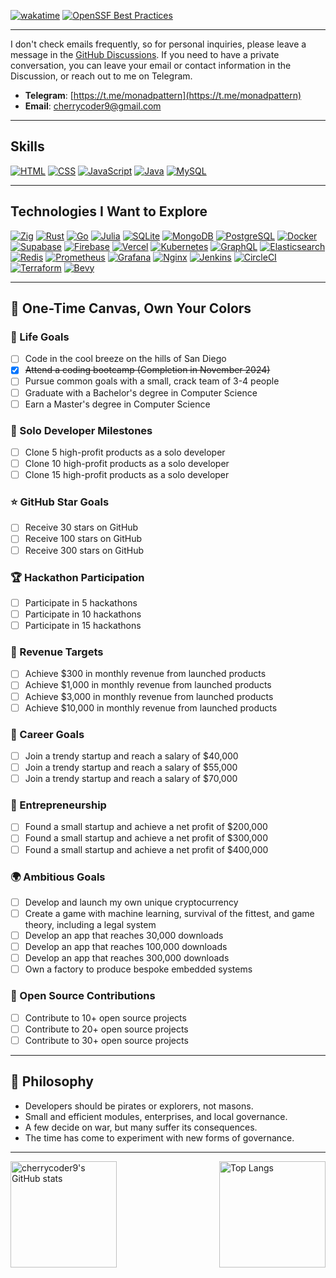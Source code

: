 [![wakatime](https://wakatime.com/badge/user/358d3109-87a7-4551-8031-898ba083ec52.svg)](https://wakatime.com/@358d3109-87a7-4551-8031-898ba083ec52)
[![OpenSSF Best Practices](https://www.bestpractices.dev/projects/9209/badge)](https://www.bestpractices.dev/projects/9209)

---
I don't check emails frequently, so for personal inquiries, please leave a message in the [GitHub Discussions](https://github.com/cherrycoder9/cherrycoder9/discussions). If you need to have a private conversation, you can leave your email or contact information in the Discussion, or reach out to me on Telegram.

- **Telegram**: [https://t.me/monadpattern](https://t.me/monadpattern)
- **Email**: [cherrycoder9@gmail.com](mailto:cherrycoder9@gmail.com)

---

## Skills

[![HTML](https://img.shields.io/badge/HTML-E34F26?style=for-the-badge&logo=html5&logoColor=white)](https://developer.mozilla.org/)
[![CSS](https://img.shields.io/badge/CSS-1572B6?style=for-the-badge&logo=css3&logoColor=white)](https://developer.mozilla.org/)
[![JavaScript](https://img.shields.io/badge/JavaScript-F7DF1E?style=for-the-badge&logo=javascript&logoColor=black)](https://developer.mozilla.org/)
[![Java](https://img.shields.io/badge/Java-007396?style=for-the-badge&logo=openjdk&logoColor=white)](https://dev.java/)
[![MySQL](https://img.shields.io/badge/MySQL-00f?style=for-the-badge&logo=mysql&logoColor=white)](https://www.mysql.com/)

---

## Technologies I Want to Explore

[![Zig](https://img.shields.io/badge/Zig-f7a41d.svg?style=for-the-badge&logo=zig&logoColor=white)](https://ziglang.org/)
[![Rust](https://img.shields.io/badge/Rust-000000?style=for-the-badge&logo=rust&logoColor=white)](https://www.rust-lang.org/)
[![Go](https://img.shields.io/badge/Go-00ADD8?style=for-the-badge&logo=go&logoColor=white)](https://go.dev/)
[![Julia](https://img.shields.io/badge/Julia-9558B2?style=for-the-badge&logo=julia&logoColor=white)](https://julialang.org/)
[![SQLite](https://img.shields.io/badge/SQLite-003B57?style=for-the-badge&logo=sqlite&logoColor=white)](https://www.sqlite.org/)
[![MongoDB](https://img.shields.io/badge/MongoDB-47A248?style=for-the-badge&logo=mongodb&logoColor=white)](https://www.mongodb.com/)
[![PostgreSQL](https://img.shields.io/badge/PostgreSQL-336791?style=for-the-badge&logo=postgresql&logoColor=white)](https://www.postgresql.org/)
[![Docker](https://img.shields.io/badge/Docker-2496ED?style=for-the-badge&logo=docker&logoColor=white)](https://www.docker.com/)
[![Supabase](https://img.shields.io/badge/Supabase-000000?style=for-the-badge&logo=supabase&logoColor=3ECF8E)](https://supabase.io/)
[![Firebase](https://img.shields.io/badge/Firebase-FFCA28?style=for-the-badge&logo=firebase&logoColor=white)](https://firebase.google.com/)
[![Vercel](https://img.shields.io/badge/Vercel-000000?style=for-the-badge&logo=vercel&logoColor=white)](https://vercel.com/)
[![Kubernetes](https://img.shields.io/badge/Kubernetes-326CE5?style=for-the-badge&logo=kubernetes&logoColor=white)](https://kubernetes.io/)
[![GraphQL](https://img.shields.io/badge/GraphQL-E10098?style=for-the-badge&logo=graphql&logoColor=white)](https://graphql.org/)
[![Elasticsearch](https://img.shields.io/badge/Elasticsearch-005571?style=for-the-badge&logo=elasticsearch&logoColor=white)](https://www.elastic.co/)
[![Redis](https://img.shields.io/badge/Redis-DC382D?style=for-the-badge&logo=redis&logoColor=white)](https://redis.io/)
[![Prometheus](https://img.shields.io/badge/Prometheus-E6522C?style=for-the-badge&logo=prometheus&logoColor=white)](https://prometheus.io/)
[![Grafana](https://img.shields.io/badge/Grafana-F46800?style=for-the-badge&logo=grafana&logoColor=white)](https://grafana.com/)
[![Nginx](https://img.shields.io/badge/Nginx-009639?style=for-the-badge&logo=nginx&logoColor=white)](https://nginx.org/)
[![Jenkins](https://img.shields.io/badge/Jenkins-D24939?style=for-the-badge&logo=jenkins&logoColor=white)](https://www.jenkins.io/)
[![CircleCI](https://img.shields.io/badge/CircleCI-343434?style=for-the-badge&logo=circleci&logoColor=white)](https://circleci.com/)
[![Terraform](https://img.shields.io/badge/Terraform-623CE4?style=for-the-badge&logo=terraform&logoColor=white)](https://www.terraform.io/)
[![Bevy](https://img.shields.io/badge/Bevy-004AA3?style=for-the-badge&logo=bevy&logoColor=white)](https://bevyengine.org/)

---

## 🎨 One-Time Canvas, Own Your Colors

### 🌴 Life Goals

- [ ] Code in the cool breeze on the hills of San Diego
- [x] ~~Attend a coding bootcamp (Completion in November 2024)~~
- [ ] Pursue common goals with a small, crack team of 3-4 people
- [ ] Graduate with a Bachelor's degree in Computer Science
- [ ] Earn a Master's degree in Computer Science

### 🚀 Solo Developer Milestones

- [ ] Clone 5 high-profit products as a solo developer
- [ ] Clone 10 high-profit products as a solo developer
- [ ] Clone 15 high-profit products as a solo developer

### ⭐ GitHub Star Goals
- [ ] Receive 30 stars on GitHub
- [ ] Receive 100 stars on GitHub
- [ ] Receive 300 stars on GitHub

### 🏆 Hackathon Participation

- [ ] Participate in 5 hackathons
- [ ] Participate in 10 hackathons
- [ ] Participate in 15 hackathons

### 💸 Revenue Targets

- [ ] Achieve $300 in monthly revenue from launched products
- [ ] Achieve $1,000 in monthly revenue from launched products
- [ ] Achieve $3,000 in monthly revenue from launched products
- [ ] Achieve $10,000 in monthly revenue from launched products

### 💼 Career Goals

- [ ] Join a trendy startup and reach a salary of $40,000
- [ ] Join a trendy startup and reach a salary of $55,000
- [ ] Join a trendy startup and reach a salary of $70,000

### 🏢 Entrepreneurship

- [ ] Found a small startup and achieve a net profit of $200,000
- [ ] Found a small startup and achieve a net profit of $300,000
- [ ] Found a small startup and achieve a net profit of $400,000

### 🌍 Ambitious Goals

- [ ] Develop and launch my own unique cryptocurrency
- [ ] Create a game with machine learning, survival of the fittest, and game theory, including a legal system
- [ ] Develop an app that reaches 30,000 downloads
- [ ] Develop an app that reaches 100,000 downloads
- [ ] Develop an app that reaches 300,000 downloads
- [ ] Own a factory to produce bespoke embedded systems

### 🌟 Open Source Contributions

- [ ] Contribute to 10+ open source projects
- [ ] Contribute to 20+ open source projects
- [ ] Contribute to 30+ open source projects

---

## 📜 Philosophy

- Developers should be pirates or explorers, not masons.  
- Small and efficient modules, enterprises, and local governance.  
- A few decide on war, but many suffer its consequences.  
- The time has come to experiment with new forms of governance.

---
<div style="display: flex; justify-content: space-between;">
  <img src="https://github-readme-stats.vercel.app/api?username=cherrycoder9&show_icons=true&theme=radical" alt="cherrycoder9's GitHub stats" style="height: 170px;">
  <img src="https://github-readme-stats.vercel.app/api/top-langs/?username=cherrycoder9&layout=compact&theme=radical" alt="Top Langs" style="height: 170px;">
</div>

